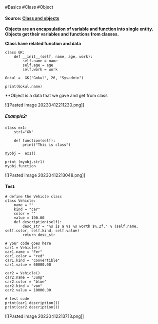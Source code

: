 #Basics #Class #Object

#### Source: [Class and objects](https://www.learnpython.org/en/Classes_and_Objects)

**Objects are an encapsulation of variable and function into single entity. Objects get their variables and functions from classes.**

**Class have related function and data**

```
class GK:
    def __init__(self, name, age, work):
        self.name = name
        self.age = age
        self.work = work

Gokul =  GK("Gokul", 26, "Sysadmin")

print(Gokul.name)

```

**Object is a data that we gave and get from class

![[Pasted image 20230412211230.png]]

##### Example2:
```
class ex1:
    str1="Gk"

    def function(self):
        print("This is class")

myobj =  ex1()

print (myobj.str1)
myobj.function
```

![[Pasted image 20230412213048.png]]


#### Test:

```
# define the Vehicle class
class Vehicle:
    name = ""
    kind = "car"
    color = ""
    value = 100.00
    def description(self):
        desc_str = "%s is a %s %s worth $%.2f." % (self.name, self.color, self.kind, self.value)
        return desc_str

# your code goes here
car1 = Vehicle()
car1.name = "Fer"
car1.color = "red"
car1.kind = "convertible"
car1.value = 60000.00

car2 = Vehicle()
car2.name = "Jump"
car2.color = "blue"
car2.kind = "van"
car2.value = 10000.00

# test code
print(car1.description())
print(car2.description())
```

![[Pasted image 20230412213713.png]]
